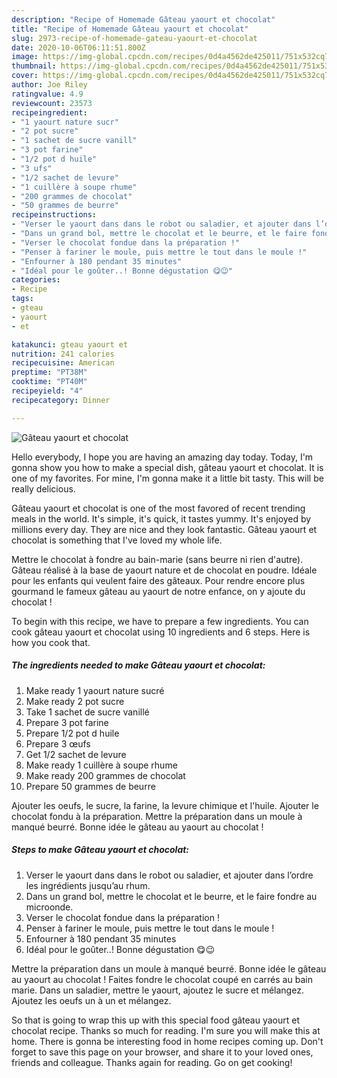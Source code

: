 ```yaml
---
description: "Recipe of Homemade Gâteau yaourt et chocolat"
title: "Recipe of Homemade Gâteau yaourt et chocolat"
slug: 2973-recipe-of-homemade-gateau-yaourt-et-chocolat
date: 2020-10-06T06:11:51.800Z
image: https://img-global.cpcdn.com/recipes/0d4a4562de425011/751x532cq70/gateau-yaourt-et-chocolat-photo-principale-de-la-recette.jpg
thumbnail: https://img-global.cpcdn.com/recipes/0d4a4562de425011/751x532cq70/gateau-yaourt-et-chocolat-photo-principale-de-la-recette.jpg
cover: https://img-global.cpcdn.com/recipes/0d4a4562de425011/751x532cq70/gateau-yaourt-et-chocolat-photo-principale-de-la-recette.jpg
author: Joe Riley
ratingvalue: 4.9
reviewcount: 23573
recipeingredient:
- "1 yaourt nature sucr"
- "2 pot sucre"
- "1 sachet de sucre vanill"
- "3 pot farine"
- "1/2 pot d huile"
- "3 ufs"
- "1/2 sachet de levure"
- "1 cuillère à soupe rhume"
- "200 grammes de chocolat"
- "50 grammes de beurre"
recipeinstructions:
- "Verser le yaourt dans dans le robot ou saladier, et ajouter dans l’ordre les ingrédients jusqu’au rhum."
- "Dans un grand bol, mettre le chocolat et le beurre, et le faire fondre au microonde."
- "Verser le chocolat fondue dans la préparation !"
- "Penser à fariner le moule, puis mettre le tout dans le moule !"
- "Enfourner à 180 pendant 35 minutes"
- "Idéal pour le goûter..! Bonne dégustation 😋😉"
categories:
- Recipe
tags:
- gteau
- yaourt
- et

katakunci: gteau yaourt et 
nutrition: 241 calories
recipecuisine: American
preptime: "PT38M"
cooktime: "PT40M"
recipeyield: "4"
recipecategory: Dinner

---
```



![Gâteau yaourt et chocolat](https://img-global.cpcdn.com/recipes/0d4a4562de425011/751x532cq70/gateau-yaourt-et-chocolat-photo-principale-de-la-recette.jpg)

Hello everybody, I hope you are having an amazing day today. Today, I'm gonna show you how to make a special dish, gâteau yaourt et chocolat. It is one of my favorites. For mine, I'm gonna make it a little bit tasty. This will be really delicious.

Gâteau yaourt et chocolat is one of the most favored of recent trending meals in the world. It's simple, it's quick, it tastes yummy. It's enjoyed by millions every day. They are nice and they look fantastic. Gâteau yaourt et chocolat is something that I've loved my whole life.

Mettre le chocolat à fondre au bain-marie (sans beurre ni rien d&#39;autre). Gâteau réalisé à la base de yaourt nature et de chocolat en poudre. Idéale pour les enfants qui veulent faire des gâteaux. Pour rendre encore plus gourmand le fameux gâteau au yaourt de notre enfance, on y ajoute du chocolat !


To begin with this recipe, we have to prepare a few ingredients. You can cook gâteau yaourt et chocolat using 10 ingredients and 6 steps. Here is how you cook that.

<!--inarticleads1-->

##### The ingredients needed to make Gâteau yaourt et chocolat:

1. Make ready 1 yaourt nature sucré
1. Make ready 2 pot sucre
1. Take 1 sachet de sucre vanillé
1. Prepare 3 pot farine
1. Prepare 1/2 pot d huile
1. Prepare 3 œufs
1. Get 1/2 sachet de levure
1. Make ready 1 cuillère à soupe rhume
1. Make ready 200 grammes de chocolat
1. Prepare 50 grammes de beurre


Ajouter les oeufs, le sucre, la farine, la levure chimique et l&#39;huile. Ajouter le chocolat fondu à la préparation. Mettre la préparation dans un moule à manqué beurré. Bonne idée le gâteau au yaourt au chocolat ! 

<!--inarticleads2-->

##### Steps to make Gâteau yaourt et chocolat:

1. Verser le yaourt dans dans le robot ou saladier, et ajouter dans l’ordre les ingrédients jusqu’au rhum.
1. Dans un grand bol, mettre le chocolat et le beurre, et le faire fondre au microonde.
1. Verser le chocolat fondue dans la préparation !
1. Penser à fariner le moule, puis mettre le tout dans le moule !
1. Enfourner à 180 pendant 35 minutes
1. Idéal pour le goûter..! Bonne dégustation 😋😉


Mettre la préparation dans un moule à manqué beurré. Bonne idée le gâteau au yaourt au chocolat ! Faites fondre le chocolat coupé en carrés au bain marie. Dans un saladier, mettre le yaourt, ajoutez le sucre et mélangez. Ajoutez les oeufs un à un et mélangez. 

So that is going to wrap this up with this special food gâteau yaourt et chocolat recipe. Thanks so much for reading. I'm sure you will make this at home. There is gonna be interesting food in home recipes coming up. Don't forget to save this page on your browser, and share it to your loved ones, friends and colleague. Thanks again for reading. Go on get cooking!
